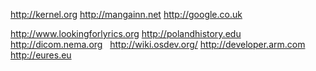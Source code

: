 http://kernel.org http://mangainn.net http://google.co.uk

http://www.lookingforlyrics.org http://polandhistory.edu http://dicom.nema.org
 
http://wiki.osdev.org/ http://developer.arm.com http://eures.eu 
 
